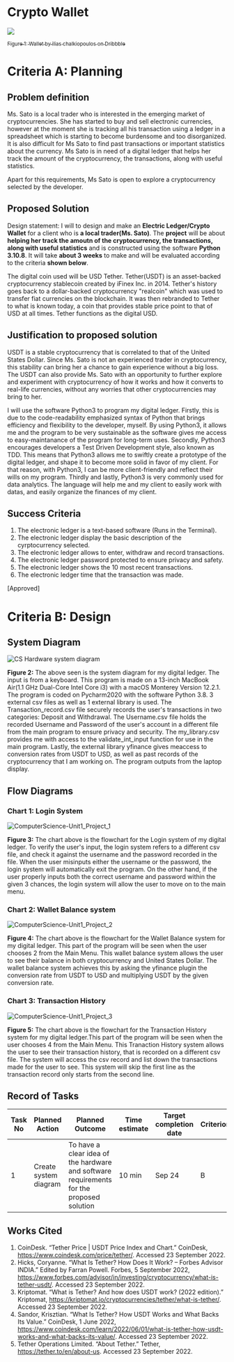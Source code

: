 # Crypto Wallet

<img src="https://cdn.dribbble.com/users/517178/screenshots/2985223/media/c5522f99c193c84dec23be8bfa102f86.gif"></img>

<a href="https://dribbble.com/shots/2985223-Wallet" target="_blank"><sub>Figure 1: Wallet by ilias chalkiopoulos on Dribbble</sub></a>

# Criteria A: Planning
## Problem definition
Ms. Sato is a local trader who is interested in the emerging market of cryptocurrencies. She has started to buy and sell electronic currencies, however at the moment she is tracking all his transaction using a ledger in a spreadsheet which is starting to become burdensome and too disorganized. It is also difficult for Ms Sato to find past transactions or important statistics about the currency. Ms Sato is in need of a digital ledger that helps her track the amount of the cryptocurrency, the transactions, along with useful statistics.

Apart for this requirements, Ms Sato is open to explore a cryptocurrency selected by the developer.

## Proposed Solution
Design statement: I will to design and make an **Electric Ledger/Crypto Wallet** for a client who is **a local trader(Ms. Sato)**. The **project** will be about **helping her track the amoutn of the cryptocurrency, the transactions, along with useful statistics** and is constructed using the software **Python 3.10.8**. It will take **about 3 weeks** to make and will be evaluated according to the criteria **shown below**.

The digital coin used will be USD Tether.
Tether(USDT) is an asset-backed cryptocurrency stablecoin created by iFinex Inc. in 2014.
Tether's history goes back to a dollar-backed cryptocurrency "realcoin" which was used to transfer fiat currencies on the blockchain. 
It was then rebranded to Tether to what is known today, a coin that provides stable price point to that of USD at all times. 
Tether functions as the digital USD. 

## Justification to proposed solution

USDT is a stable cryptocurrency that is correlated to that of the United States Dollar. Since Ms. Sato is not an experienced trader in cryptocurrency, this stability can bring her a chance to gain experience without a big loss. The USDT can also provide Ms. Sato with an opportunity to further explore and experiment with cryptocurrency of how it works and how it converts to real-life currencies, without any worries that other cryptocurrencies may bring to her. 

I will use the software Python3 to program my digital ledger. Firstly, this is due to the code-readability emphasized syntax of Python that brings efficiency and flexibility to the developer, myself. By using Python3, it allows me and the program to be very sustainable as the software gives me access to easy-maintanance of the program for long-term uses. Secondly, Python3 encourages developers a Test Driven Development style, also known as TDD. This means that Python3 allows me to swiftly create a prototype of the digital ledger, and shape it to become more solid in favor of my client. For that reason, with Python3, I can be more client-friendly and reflect their wills on my program. Thirdly and lastly, Python3 is very commonly used for data analytics. The language will help me and my client to easily work with datas, and easily organize the finances of my client. 


## Success Criteria
1. The electronic ledger is a text-based software (Runs in the Terminal).
2. The electronic ledger display the basic description of the cyrptocurrency selected.
3. The electronic ledger allows to enter, withdraw and record transactions.
4. The electronic ledger password protected to ensure privacy and safety. 
5. The electronic ledger shows the 10 most recent transactions. 
6. The electronic ledger time that the transaction was made.

[Approved]


# Criteria B: Design
## System Diagram
![CS Hardware system diagram](https://user-images.githubusercontent.com/112055140/196055740-de804461-dd54-4e25-a9ca-4afc1fea3ac8.jpeg)

**Figure 2:** The above seen is the system diagram for my digital ledger. The input is from a keyboard. This program is made on a 13-inch MacBook Air(1.1 GHz Dual-Core Intel Core i3) with a macOS Monterey Version 12.2.1. The program is coded on Pycharm2020 with the software Python 3.8. 3 external csv files as well as 1 external library is used. The Transaction_record.csv file securely records the user's transactions in two categories: Deposit and Withdrawal. The Username.csv file holds the recorded Username and Password of the user's account in a different file from the main program to ensure privacy and security. The my_library.csv provides me with access to the validate_int_input function for use in the main program. Lastly, the external library yfinance gives meaccess to conversion rates from USDT to USD, as well as past records of the cryptocurrency that I am working on. The program outputs from the laptop display. 

## Flow Diagrams
### Chart 1: Login System
![ComputerScience-Unit1_Project_1](https://user-images.githubusercontent.com/112055140/196067676-3872323f-28cf-4059-b0bd-12817faed28c.jpg)

**Figure 3:** The chart above is the flowchart for the Login system of my digital ledger.  To verify the user's input, the login system refers to a different csv file, and check it against the username and the password recorded in the file. When the user misinputs either the username or the password, the login system will automatically exit the program. On the other hand, if the user properly inputs both the correct username and password within the given 3 chances, the login system will allow the user to move on to the main menu.


### Chart 2: Wallet Balance system
![ComputerScience-Unit1_Project_2](https://user-images.githubusercontent.com/112055140/196067681-91b25655-ba46-4fb0-a179-7209b5e9afb6.jpg)

**Figure 4:** The chart above is the flowchart for the Wallet Balance system for my digital ledger. This part of the program will be seen when the user chooses 2 from the Main Menu. This wallet balance system allows the user to see their balance in both cryptocurrency and United States Dollar. The wallet balance system achieves this by asking the yfinance plugin the conversion rate from USDT to USD and multiplying USDT by the given conversion rate. 

### Chart 3: Transaction History
![ComputerScience-Unit1_Project_3](https://user-images.githubusercontent.com/112055140/196067697-8bb5f7c8-6fe6-4ac3-a924-8055983f7746.jpg)

**Figure 5:** The chart above is the flowchart for the Transaction History system for my digital ledger.This part of the program will be seen when the user chooses 4 from the Main Menu. This Tranaction History system allows the user to see their transaction history, that is recorded on a different csv file. The system will access the csv record and list down the transactions made for the user to see. This system will skip the first line as the transaction record only starts from the second line.


## Record of Tasks
| Task No | Planned Action        | Planned Outcome                                                                          | Time estimate | Target completion date | Criterion |
|---------|-----------------------|------------------------------------------------------------------------------------------|---------------|------------------------|-----------|
| 1       | Create system diagram | To have a clear idea of the hardware and software requirements for the proposed solution | 10 min        | Sep 24                 | B         |


## Works Cited
1. CoinDesk. “Tether Price | USDT Price Index and Chart.” CoinDesk, https://www.coindesk.com/price/tether/. Accessed 23 September 2022.
2. Hicks, Coryanne. “What Is Tether? How Does It Work? – Forbes Advisor INDIA.” Edited by Farran Powell. Forbes, 5 September 2022, https://www.forbes.com/advisor/in/investing/cryptocurrency/what-is-tether-usdt/. Accessed 23 September 2022.
3. Kriptomat. “What is Tether? And how does USDT work? (2022 edition).” Kriptomat, https://kriptomat.io/cryptocurrencies/tether/what-is-tether/. Accessed 23 September 2022.
4. Sandor, Krisztian. “What Is Tether? How USDT Works and What Backs Its Value.” CoinDesk, 1 June 2022, https://www.coindesk.com/learn/2022/06/01/what-is-tether-how-usdt-works-and-what-backs-its-value/. Accessed 23 September 2022.
5. Tether Operations Limited. “About Tether.” Tether, https://tether.to/en/about-us. Accessed 23 September 2022.
